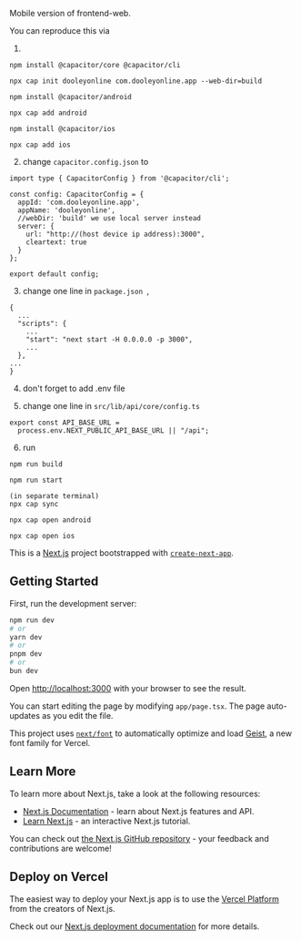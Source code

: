 Mobile version of frontend-web.

You can reproduce this via

1.

```
npm install @capacitor/core @capacitor/cli

npx cap init dooleyonline com.dooleyonline.app --web-dir=build

npm install @capacitor/android

npx cap add android

npm install @capacitor/ios

npx cap add ios
```

2. change `capacitor.config.json` to
```
import type { CapacitorConfig } from '@capacitor/cli';

const config: CapacitorConfig = {
  appId: 'com.dooleyonline.app',
  appName: 'dooleyonline',
  //webDir: 'build' we use local server instead
  server: {
    url: "http://(host device ip address):3000",
    cleartext: true
  }
};

export default config;
```

3. change one line in `package.json `,
```
{
  ...
  "scripts": {
    ...
    "start": "next start -H 0.0.0.0 -p 3000",
    ...
  },
...
}
```

4. don't forget to add .env file
   
5. change one line in `src/lib/api/core/config.ts`
```
export const API_BASE_URL =
  process.env.NEXT_PUBLIC_API_BASE_URL || "/api";
```

6. run
```
npm run build

npm run start

(in separate terminal)
npx cap sync

npx cap open android

npx cap open ios
```

This is a [Next.js](https://nextjs.org) project bootstrapped with [`create-next-app`](https://nextjs.org/docs/app/api-reference/cli/create-next-app).

## Getting Started

First, run the development server:

```bash
npm run dev
# or
yarn dev
# or
pnpm dev
# or
bun dev
```

Open [http://localhost:3000](http://localhost:3000) with your browser to see the result.

You can start editing the page by modifying `app/page.tsx`. The page auto-updates as you edit the file.

This project uses [`next/font`](https://nextjs.org/docs/app/building-your-application/optimizing/fonts) to automatically optimize and load [Geist](https://vercel.com/font), a new font family for Vercel.

## Learn More

To learn more about Next.js, take a look at the following resources:

- [Next.js Documentation](https://nextjs.org/docs) - learn about Next.js features and API.
- [Learn Next.js](https://nextjs.org/learn) - an interactive Next.js tutorial.

You can check out [the Next.js GitHub repository](https://github.com/vercel/next.js) - your feedback and contributions are welcome!

## Deploy on Vercel

The easiest way to deploy your Next.js app is to use the [Vercel Platform](https://vercel.com/new?utm_medium=default-template&filter=next.js&utm_source=create-next-app&utm_campaign=create-next-app-readme) from the creators of Next.js.

Check out our [Next.js deployment documentation](https://nextjs.org/docs/app/building-your-application/deploying) for more details.

